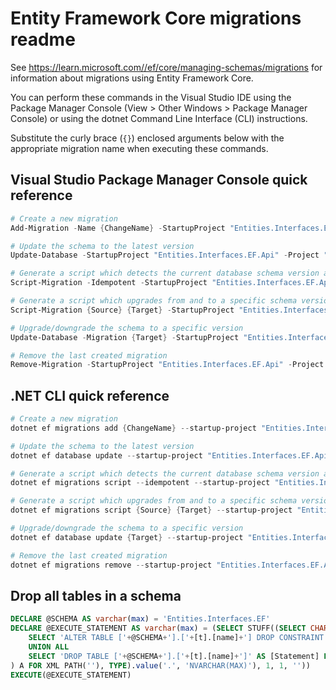 # Entity Framework Core migrations readme

See <https://learn.microsoft.com//ef/core/managing-schemas/migrations> for information about migrations using Entity Framework Core.

You can perform these commands in the Visual Studio IDE using the Package Manager Console (View > Other Windows > Package Manager Console) or using the dotnet Command Line Interface (CLI) instructions.

Substitute the curly brace (`{}`) enclosed arguments below with the appropriate migration name when executing these commands.

## Visual Studio Package Manager Console quick reference

```powershell
# Create a new migration
Add-Migration -Name {ChangeName} -StartupProject "Entities.Interfaces.EF.Api" -Project "Entities.Interfaces.EF.Infrastructure"

# Update the schema to the latest version
Update-Database -StartupProject "Entities.Interfaces.EF.Api" -Project "Entities.Interfaces.EF.Infrastructure"

# Generate a script which detects the current database schema version and updates it to the latest
Script-Migration -Idempotent -StartupProject "Entities.Interfaces.EF.Api" -Project "Entities.Interfaces.EF.Infrastructure"

# Generate a script which upgrades from and to a specific schema version
Script-Migration {Source} {Target} -StartupProject "Entities.Interfaces.EF.Api" -Project "Entities.Interfaces.EF.Infrastructure"

# Upgrade/downgrade the schema to a specific version
Update-Database -Migration {Target} -StartupProject "Entities.Interfaces.EF.Api" -Project "Entities.Interfaces.EF.Infrastructure"

# Remove the last created migration
Remove-Migration -StartupProject "Entities.Interfaces.EF.Api" -Project "Entities.Interfaces.EF.Infrastructure"
```

## .NET CLI quick reference

```powershell
# Create a new migration
dotnet ef migrations add {ChangeName} --startup-project "Entities.Interfaces.EF.Api" --project "Entities.Interfaces.EF.Infrastructure"

# Update the schema to the latest version
dotnet ef database update --startup-project "Entities.Interfaces.EF.Api" --project "Entities.Interfaces.EF.Infrastructure"

# Generate a script which detects the current database schema version and updates it to the latest
dotnet ef migrations script --idempotent --startup-project "Entities.Interfaces.EF.Api" --project "Entities.Interfaces.EF.Infrastructure"

# Generate a script which upgrades from and to a specific schema version
dotnet ef migrations script {Source} {Target} --startup-project "Entities.Interfaces.EF.Api" --project "Entities.Interfaces.EF.Infrastructure"

# Upgrade/downgrade the schema to a specific version
dotnet ef database update {Target} --startup-project "Entities.Interfaces.EF.Api" --project "Entities.Interfaces.EF.Infrastructure"

# Remove the last created migration
dotnet ef migrations remove --startup-project "Entities.Interfaces.EF.Api" --project "Entities.Interfaces.EF.Infrastructure"
```

## Drop all tables in a schema

```sql
DECLARE @SCHEMA AS varchar(max) = 'Entities.Interfaces.EF'
DECLARE @EXECUTE_STATEMENT AS varchar(max) = (SELECT STUFF((SELECT CHAR(13) + CHAR(10) + [Statement] FROM (
    SELECT 'ALTER TABLE ['+@SCHEMA+'].['+[t].[name]+'] DROP CONSTRAINT ['+[fk].[name]+']' AS [Statement] FROM [sys].[foreign_keys] AS [fk] INNER JOIN [sys].[tables] AS [t] ON [t].[object_id] = [fk].[parent_object_id] INNER JOIN [sys].[schemas] AS [s] ON [s].[schema_id] = [t].[schema_id] WHERE [s].[name] = @SCHEMA
    UNION ALL
    SELECT 'DROP TABLE ['+@SCHEMA+'].['+[t].[name]+']' AS [Statement] FROM [sys].[tables] AS [t] INNER JOIN [sys].[schemas] AS [s] ON [s].[schema_id] = [t].[schema_id] WHERE [s].[name] = @SCHEMA
) A FOR XML PATH(''), TYPE).value('.', 'NVARCHAR(MAX)'), 1, 1, ''))
EXECUTE(@EXECUTE_STATEMENT)
```
